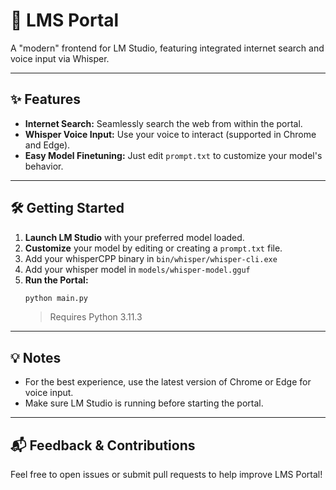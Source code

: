 # 🚀 LMS Portal

A "modern" frontend for LM Studio, featuring integrated internet search and voice input via Whisper.

---

## ✨ Features

- **Internet Search:** Seamlessly search the web from within the portal.
- **Whisper Voice Input:** Use your voice to interact (supported in Chrome and Edge).
- **Easy Model Finetuning:** Just edit `prompt.txt` to customize your model's behavior.

---

## 🛠️ Getting Started

1. **Launch LM Studio** with your preferred model loaded.
2. **Customize** your model by editing or creating a `prompt.txt` file.
3. Add your whisperCPP binary in `bin/whisper/whisper-cli.exe`
4. Add your whisper model in `models/whisper-model.gguf`
5. **Run the Portal:**
   ```sh
   python main.py
   ```
   > Requires Python 3.11.3

---

## 💡 Notes

- For the best experience, use the latest version of Chrome or Edge for voice input.
- Make sure LM Studio is running before starting the portal.

---

## 📬 Feedback & Contributions

Feel free to open issues or submit pull requests to help improve LMS Portal!
